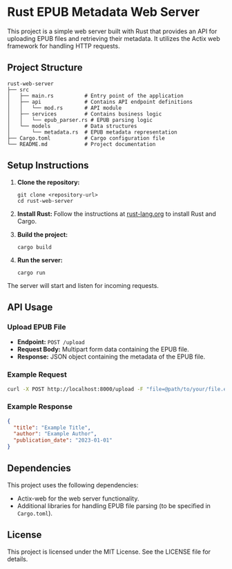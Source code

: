# Rust EPUB Metadata Web Server

This project is a simple web server built with Rust that provides an API for uploading EPUB files and retrieving their metadata. It utilizes the Actix web framework for handling HTTP requests.

## Project Structure

```
rust-web-server
├── src
│   ├── main.rs          # Entry point of the application
│   ├── api              # Contains API endpoint definitions
│   │   └── mod.rs       # API module
│   ├── services         # Contains business logic
│   │   └── epub_parser.rs # EPUB parsing logic
│   └── models           # Data structures
│       └── metadata.rs  # EPUB metadata representation
├── Cargo.toml           # Cargo configuration file
└── README.md            # Project documentation
```

## Setup Instructions

1. **Clone the repository:**
   ```
   git clone <repository-url>
   cd rust-web-server
   ```

2. **Install Rust:**
   Follow the instructions at [rust-lang.org](https://www.rust-lang.org/tools/install) to install Rust and Cargo.

3. **Build the project:**
   ```
   cargo build
   ```

4. **Run the server:**
   ```
   cargo run
   ```

The server will start and listen for incoming requests.

## API Usage

### Upload EPUB File

- **Endpoint:** `POST /upload`
- **Request Body:** Multipart form data containing the EPUB file.
- **Response:** JSON object containing the metadata of the EPUB file.

### Example Request

```bash
curl -X POST http://localhost:8000/upload -F "file=@path/to/your/file.epub"
```

### Example Response

```json
{
  "title": "Example Title",
  "author": "Example Author",
  "publication_date": "2023-01-01"
}
```

## Dependencies

This project uses the following dependencies:

- Actix-web for the web server functionality.
- Additional libraries for handling EPUB file parsing (to be specified in `Cargo.toml`).

## License

This project is licensed under the MIT License. See the LICENSE file for details.